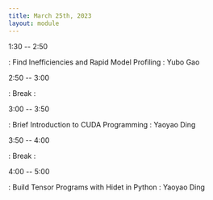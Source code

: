 ```yaml
---
title: March 25th, 2023
layout: module
---
```


1:30 -- 2:50

: Find Inefficiencies and Rapid Model Profiling
  : Yubo Gao

2:50 -- 3:00

: Break
  : 

3:00 -- 3:50

: Brief Introduction to CUDA Programming
  : Yaoyao Ding

3:50 -- 4:00

: Break
  : 

4:00 -- 5:00

: Build Tensor Programs with Hidet in Python
  : Yaoyao Ding
